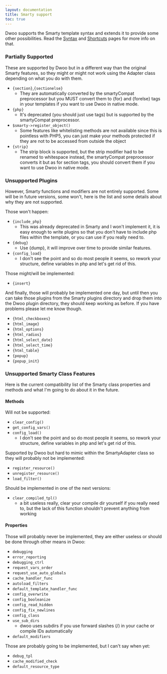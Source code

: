 ```yaml
---
layout: documentation
title: Smarty support
toc: true
---
```


Dwoo supports the Smarty template syntax and extends it to provide some other possibilities.
Read the [Syntax](syntax.html) and [Shortcuts](shortcuts.html) pages for more
 info on that.

### Partially Supported
These are supported by Dwoo but in a different way than the original Smarty features, so they might or might not work using the Adapter class depending on what you do with them.

* `{section}`,`{sectionelse}`
  * They are automatically converted by the smartyCompat preprocessor but you MUST convert them to {for} and {forelse} tags in your templates if you want to use Dwoo in native mode.
* `{php}`
  * It's deprecated (you should just use <?php ?> tags) but is supported by the smartyCompat preprocessor.
* `$smarty->register_object()`
  * Some features like whitelisting methods are not available since this is pointless with PHP5, you can just make your methods protected if they are not to be accessed from outside the object
* `{strip}`
  * The strip block is supported, but the strip modifier had to be renamed to whitespace instead, the smartyCompat preprocessor converts it but as for section tags, you should convert them if you want to use Dwoo in native mode.

### Unsupported Plugins
However, Smarty functions and modifiers are not entirely supported. Some will be in future versions, some won't, here is the list and some details about why they are not supported.

Those won't happen:

* `{include_php}`
  * This was already deprecated in Smarty and I won't implement it, it is easy enough to write plugins so that you don't have to include php files within the template, or you can use <?php include 'file.php'; ?> if you really need to.
* `{debug}`
  * Use {dump}, it will improve over time to provide similar features.
* `{config_load}`
  * I don't see the point and so do most people it seems, so rework your structure, define variables in php and let's get rid of this.

Those might/will be implemented:

* `{insert}`

And finally, those will probably be implemented one day, but until then you can take those plugins from the Smarty plugins directory and drop them into the Dwoo plugin directory, they should keep working as before. If you have problems please let me know though.

* `{html_checkboxes}`
* `{html_image}`
* `{html_options}`
* `{html_radios}`
* `{html_select_date}`
* `{html_select_time}`
* `{html_table}`
* `{popup}`
* `{popup_init}`

### Unsupported Smarty Class Features
Here is the current compatibility list of the Smarty class properties and methods and what I'm going to do about it in the future.

#### Methods
Will not be supported:

* `clear_config()`
* `get_config_vars()`
* `config_load()`
  * I don't see the point and so do most people it seems, so rework your structure, define variables in php and let's get rid of this.

Supported by Dwoo but hard to mimic within the SmartyAdapter class so they will probably not be implemented:

* `register_resource()`
* `unregister_resource()`
* `load_filter()`

Should be implemented in one of the next versions:

* `clear_compiled_tpl()`
  * a bit useless really, clear your compile dir yourself if you really need to, but the lack of this function shouldn't prevent anything from working

#### Properties
Those will probably never be implemented, they are either useless or should be done through other means in Dwoo:

* `debugging`
* `error_reporting`
* `debugging_ctrl`
* `request_vars_order`
* `request_use_auto_globals`
* `cache_handler_func`
* `autoload_filters`
* `default_template_handler_func`
* `config_overwrite`
* `config_booleanize`
* `config_read_hidden`
* `config_fix_newlines`
* `config_class`
* `use_sub_dirs`
  * dwoo uses subdirs if you use forward slashes (/) in your cache or compile IDs automatically
* `default_modifiers`

Those are probably going to be implemented, but I can't say when yet:

* `debug_tpl`
* `cache_modified_check`
* `default_resource_type`